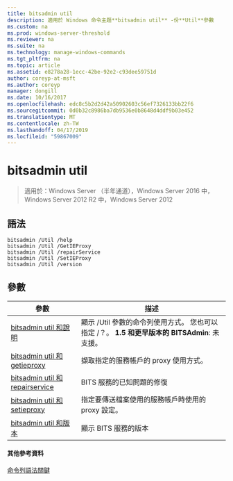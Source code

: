 ```yaml
---
title: bitsadmin util
description: 適用於 Windows 命令主題**bitsadmin util** -份**Util**參數
ms.custom: na
ms.prod: windows-server-threshold
ms.reviewer: na
ms.suite: na
ms.technology: manage-windows-commands
ms.tgt_pltfrm: na
ms.topic: article
ms.assetid: e8278a28-1ecc-42be-92e2-c93dee59751d
author: coreyp-at-msft
ms.author: coreyp
manager: dongill
ms.date: 10/16/2017
ms.openlocfilehash: edc8c5b2d2d42a50902603c56ef7326133bb22f6
ms.sourcegitcommit: 0d0b32c8986ba7db9536e0b8648d4ddf9b03e452
ms.translationtype: MT
ms.contentlocale: zh-TW
ms.lasthandoff: 04/17/2019
ms.locfileid: "59867009"
---
```

# <a name="bitsadmin-util"></a>bitsadmin util

> 適用於：Windows Server （半年通道），Windows Server 2016 中，Windows Server 2012 R2 中，Windows Server 2012

## <a name="syntax"></a>語法

```
bitsadmin /Util /help
bitsadmin /Util /GetIEProxy
bitsadmin /Util /repairService
bitsadmin /Util /SetIEProxy
bitsadmin /Util /version
```

## <a name="parameters"></a>參數

|參數|描述|
|-------|--------|
|[bitsadmin util 和說明](bitsadmin-util-and-help.md)|顯示 /Util 參數的命令列使用方式。 您也可以指定 /？。 **1.5 和更早版本的 BITSAdmin**: 未支援。|
|[bitsadmin util 和 getieproxy](bitsadmin-util-and-getieproxy.md)|擷取指定的服務帳戶的 proxy 使用方式。|
|[bitsadmin util 和 repairservice](bitsadmin-util-and-repairservice.md)|BITS 服務的已知問題的修復|
|[bitsadmin util 和 setieproxy](bitsadmin-util-and-setieproxy.md)|指定要傳送檔案使用的服務帳戶時使用的 proxy 設定。|
|[bitsadmin util 和版本](bitsadmin-util-and-version.md)|顯示 BITS 服務的版本|

#### <a name="additional-references"></a>其他參考資料

[命令列語法關鍵](command-line-syntax-key.md)
